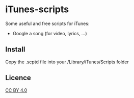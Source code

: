 # iTunes-scripts
Some useful and free scripts for iTunes:
* Google a song (for video, lyrics, ...)

## Install
Copy the .scptd file into your /Library/iTunes/Scripts folder

## Licence
[CC BY 4.0](https://creativecommons.org/licenses/by/4.0/)
